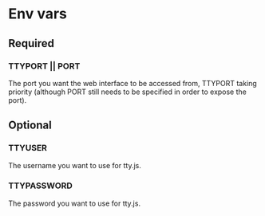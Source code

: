 # Env vars
## Required
### TTYPORT || PORT
The port you want the web interface to be accessed from, TTYPORT taking priority (although PORT still needs to be specified in order to expose the port).

## Optional
### TTYUSER
The username you want to use for tty.js.

### TTYPASSWORD
The password you want to use for tty.js.